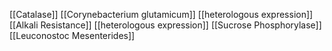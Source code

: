 [[Catalase]]
[[Corynebacterium glutamicum]]
[[heterologous expression]]
[[Alkali Resistance]]
[[heterologous expression]]
[[Sucrose Phosphorylase]]
[[Leuconostoc Mesenterides]]
